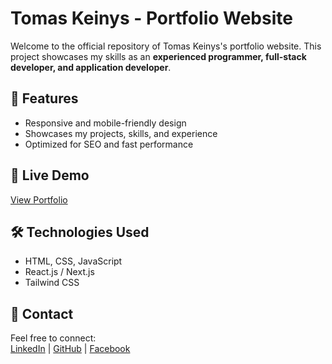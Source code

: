 # Tomas Keinys - Portfolio Website  

Welcome to the official repository of Tomas Keinys's portfolio website. This project showcases my skills as an **experienced programmer, full-stack developer, and application developer**.  

## 🌟 Features  
- Responsive and mobile-friendly design  
- Showcases my projects, skills, and experience  
- Optimized for SEO and fast performance  

## 🔗 Live Demo  
[View Portfolio](https://keinystomas.github.io/Portfolio/)  

## 🛠️ Technologies Used  
- HTML, CSS, JavaScript  
- React.js / Next.js  
- Tailwind CSS  

## 📩 Contact  
Feel free to connect:  
[LinkedIn](https://www.linkedin.com/in/tomas-keinys/) | [GitHub](https://github.com/KeinysTomas) | [Facebook](https://www.facebook.com/tomas.keinys.leeds/)
